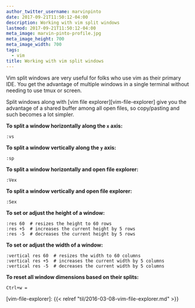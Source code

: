 ```yaml
---
author_twitter_username: marvinpinto
date: 2017-09-21T11:50:12-04:00
description: Working with vim split windows
lastmod: 2017-09-21T11:50:12-04:00
meta_image: marvin-pinto-profile.jpg
meta_image_height: 700
meta_image_width: 700
tags:
  - vim
title: Working with vim split windows
---
```


Vim split windows are very useful for folks who use vim as their primary IDE.
You get the advantage of multiple windows in a single terminal without needing
to use tmux or screen.

Split windows along with [vim file explorer][vim-file-explorer] give you the
advantage of a shared buffer among all open files, so copy/pasting and such
becomes a lot simpler.

**To split a window horizontally along the `x` axis:**
``` text
:vs
```

**To split a window vertically along the `y` axis:**
``` text
:sp
```

**To split a window horizontally and open file explorer:**
``` text
:Vex
```

**To split a window vertically and open file explorer:**
``` text
:Sex
```

**To set or adjust the height of a window:**
``` text
:res 60  # resizes the height to 60 rows
:res +5  # increases the current height by 5 rows
:res -5  # decreases the current height by 5 rows
```

**To set or adjust the width of a window:**
``` text
:vertical res 60  # resizes the width to 60 columns
:vertical res +5  # increases the current width by 5 columns
:vertical res -5  # decreases the current width by 5 columns
```

**To reset all window dimensions based on their splits:**
``` text
Ctrl+w =
```

[vim-file-explorer]: {{< relref "til/2016-03-08-vim-file-explorer.md" >}}
